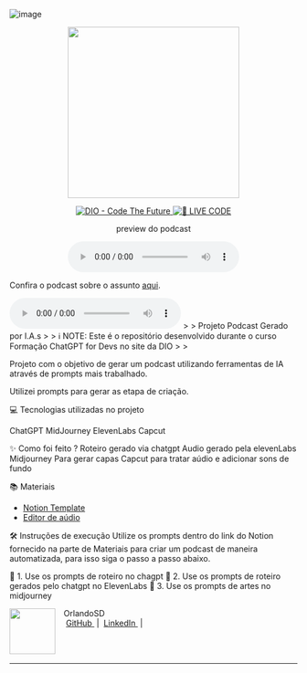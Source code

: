 
![image](https://github.com/OrlandoSD/prompts-for-podcast-generate-by-ia--Desafio-DIO/assets/62121619/ba1848c7-f422-4a60-8d4d-1c22c90d2be4)

<p align="center">
<img 
    src="./assets/cover.png"
    width="300"
/>
</p>

<p align="center">
<a href="https://dio.me/">
    <img 
        src="https://img.shields.io/badge/DIO-Code_The_Future-28DA77?logo=youtube" 
        alt="DIO - Code The Future">
</a>
<a href="https://dio.me/">
<img 
    src="https://img.shields.io/badge/🔴_LIVE_CODE-FF5E72" 
    alt="🔴 LIVE CODE">
</a>
</p>

<p align="center">
    preview do podcast
</p>

<div align="center">
    <audio src="output/podcast_editado.MP3" controls title="Podcast editado"></audio>
</div>


Confira o podcast sobre o assunto [aqui](.github/assets/podcast_editado.mp3).


<audio controls>
  <source src=".github/assets/podcast_editado.mp3" type="audio/mpeg">
  Seu navegador não suporta o elemento de áudio.
</audio>
>
>
Projeto Podcast Gerado por I.A.s
>
>
ℹ️ NOTE: Este é o repositório desenvolvido durante o curso Formação ChatGPT for Devs no site da DIO
>
>

Projeto com o objetivo de gerar um podcast utilizando ferramentas de IA através de prompts mais trabalhado.

Utilizei prompts para gerar as etapa de criação.

💻 Tecnologias utilizadas no projeto

ChatGPT
MidJourney
ElevenLabs
Capcut

✨ Como foi feito ?
Roteiro gerado via chatgpt
Audio gerado pela elevenLabs
Midjourney Para gerar capas
Capcut para tratar aúdio e adicionar sons de fundo

📚 Materiais

- [Notion Template](https://helpful-jump-17b.notion.site/PAS-Podcast-AI-Studio-210489e15d7a4a73b743bb159e45d06f?pvs=4)
- [Editor de aúdio](https://www.capcut.com/editor?from_page=landing_page&__action_from=picture_V%C3%ADdeos%20profissionais%20em%20minutos,%20n%C3%A3o%20em%20horas.)



🛠️ Instruções de execução
Utilize os prompts dentro do link do Notion fornecido na parte de Materiais para criar um podcast de maneira automatizada, para isso siga o passo a passo abaixo.


🤖 1. Use os prompts de roteiro no chagpt
🤖 2. Use os prompts de roteiro gerados pelo chatgpt no ElevenLabs
🤖 3. Use os prompts de artes no midjourney

<p>
    <img 
      align=left 
      margin=10 
      width=80 
      src="https://github.com/account"
    />
    <p>&nbsp&nbsp&nbspOrlandoSD<br>
    &nbsp&nbsp&nbsp
    <a 
        href="https://github.com/OlrnadoSD">
        GitHub
    </a>
    &nbsp;|&nbsp;
    <a 
        href="www.linkedin.com/in/orlando-dourado.exe">
        LinkedIn
    </a>
    &nbsp;|&nbsp;
    </p>
<br/><br/>
<p>

---
